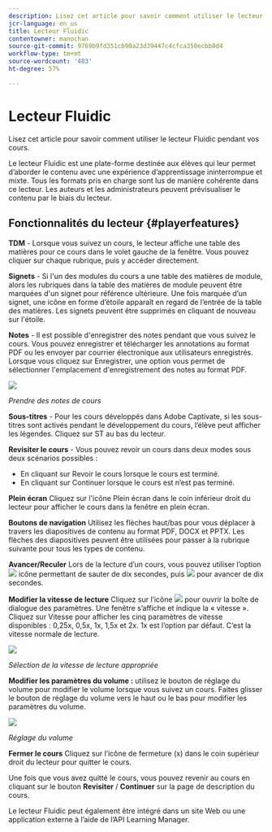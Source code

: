 ```yaml
---
description: Lisez cet article pour savoir comment utiliser le lecteur Fluidic pendant vos cours.
jcr-language: en_us
title: Lecteur Fluidic
contentowner: manochan
source-git-commit: 9769b9fd351cb90a23d39447c4cfca350ecbb0d4
workflow-type: tm+mt
source-wordcount: '483'
ht-degree: 57%

---
```




# Lecteur Fluidic

Lisez cet article pour savoir comment utiliser le lecteur Fluidic pendant vos cours.

Le lecteur Fluidic est une plate-forme destinée aux élèves qui leur permet d’aborder le contenu avec une expérience d’apprentissage ininterrompue et mixte. Tous les formats pris en charge sont lus de manière cohérente dans ce lecteur. Les auteurs et les administrateurs peuvent prévisualiser le contenu par le biais du lecteur.

## Fonctionnalités du lecteur {#playerfeatures}

<!--![](assets/fluidicplayer-callout.png)-->

**TDM** - Lorsque vous suivez un cours, le lecteur affiche une table des matières pour ce cours dans le volet gauche de la fenêtre. Vous pouvez cliquer sur chaque rubrique, puis y accéder directement.

**Signets** - Si l&#39;un des modules du cours a une table des matières de module, alors les rubriques dans la table des matières de module peuvent être marquées d&#39;un signet pour référence ultérieure. Une fois marquée d’un signet, une icône en forme d’étoile apparaît en regard de l’entrée de la table des matières. Les signets peuvent être supprimés en cliquant de nouveau sur l&#39;étoile.

**Notes** - Il est possible d&#39;enregistrer des notes pendant que vous suivez le cours. Vous pouvez enregistrer et télécharger les annotations au format PDF ou les envoyer par courrier électronique aux utilisateurs enregistrés. Lorsque vous cliquez sur Enregistrer, une option vous permet de sélectionner l&#39;emplacement d&#39;enregistrement des notes au format PDF.

![](assets/notes.png)

*Prendre des notes de cours*

**Sous-titres** - Pour les cours développés dans Adobe Captivate, si les sous-titres sont activés pendant le développement du cours, l’élève peut afficher les légendes. Cliquez sur ST au bas du lecteur.

**Revisiter le cours** - Vous pouvez revoir un cours dans deux modes sous deux scénarios possibles :

* En cliquant sur Revoir le cours lorsque le cours est terminé.
* En cliquant sur Continuer lorsque le cours est n’est pas terminé.

**Plein écran** Cliquez sur l&#39;icône Plein écran dans le coin inférieur droit du lecteur pour afficher le cours dans la fenêtre en plein écran.

**Boutons de navigation** Utilisez les flèches haut/bas pour vous déplacer à travers les diapositives de contenu au format PDF, DOCX et PPTX. Les flèches des diapositives peuvent être utilisées pour passer à la rubrique suivante pour tous les types de contenu.

**Avancer/Reculer** Lors de la lecture d’un cours, vous pouvez utiliser l’option ![](assets/asset-1.png) icône permettant de sauter de dix secondes, puis  ![](assets/assets-2.png) pour avancer de dix secondes.

**Modifier la vitesse de lecture** Cliquez sur l’icône ![](assets/speedicon.png) pour ouvrir la boîte de dialogue des paramètres. Une fenêtre s’affiche et indique la « vitesse ». Cliquez sur Vitesse pour afficher les cinq paramètres de vitesse disponibles : 0,25x, 0,5x, 1x, 1,5x et 2x. 1x est l’option par défaut. C’est la vitesse normale de lecture.

![](assets/speedvariants.png)

*Sélection de la vitesse de lecture appropriée*

**Modifier les paramètres du volume :** utilisez le bouton de réglage du volume pour modifier le volume lorsque vous suivez un cours. Faites glisser le bouton de réglage du volume vers le haut ou le bas pour modifier les paramètres du volume.

![](assets/volumecontrol.png)

*Réglage du volume*

**Fermer le cours** Cliquez sur l’icône de fermeture (x) dans le coin supérieur droit du lecteur pour quitter le cours.

Une fois que vous avez quitté le cours, vous pouvez revenir au cours en cliquant sur le bouton **Revisiter** / **Continuer** sur la page de description du cours.

Le lecteur Fluidic peut également être intégré dans un site Web ou une application externe à l’aide de l’API Learning Manager.
